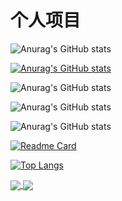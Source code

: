 

# 个人项目

![Anurag's GitHub stats](https://github-readme-stats.vercel.app/api?username=kemomi&show_icons=true&theme=synthwave)

[![Anurag's GitHub stats](https://github-readme-stats.vercel.app/api?username=kemomi)](https://github.com/anuraghazra/github-readme-stats)

![Anurag's GitHub stats](https://github-readme-stats.vercel.app/api?username=kemomi&count_private=true)

![Anurag's GitHub stats](https://github-readme-stats.vercel.app/api?username=kemomi&show_icons=true)

![Anurag's GitHub stats](https://github-readme-stats.vercel.app/api?username=kemomi&show_icons=true&theme=radical)

[![Readme Card](https://github-readme-stats.vercel.app/api/pin/?username=kemomi&repo=github-readme-stats)](https://github.com/anuraghazra/github-readme-stats)

[![Top Langs](https://github-readme-stats.vercel.app/api/top-langs/?username=kemomi)](https://github.com/anuraghazra/github-readme-stats)

<a href="https://github.com/anuraghazra/github-readme-stats">
  <img align="center" src="https://github-readme-stats.vercel.app/api/pin/?username=kemomi&repo=github-readme-stats" />
</a>
<a href="https://github.com/anuraghazra/convoychat">
  <img align="center" src="https://github-readme-stats.vercel.app/api/pin/?username=kemomi&repo=convoychat" />
</a>

##

